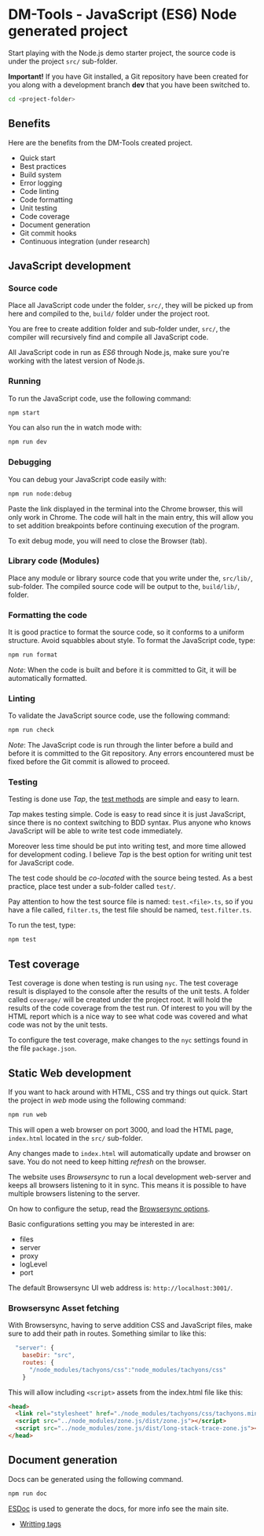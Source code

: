 # DM-Tools - JavaScript (ES6) Node generated project

Start playing with the Node.js demo starter project, the source code is under the project `src/` sub-folder.

**Important!** If you have Git installed, a Git repository have been created for you along with a development branch **dev** that you have been switched to.

```sh
cd <project-folder>
```

## Benefits

Here are the benefits from the DM-Tools created project.

* Quick start
* Best practices
* Build system
* Error logging
* Code linting
* Code formatting
* Unit testing
* Code coverage
* Document generation
* Git commit hooks
* Continuous integration (under research)

## JavaScript development

### Source code

Place all JavaScript code under the folder, `src/`, they will be picked up from here and compiled to the, `build/` folder under the project root.

You are free to create addition folder and sub-folder under, `src/`, the compiler will recursively find and compile all JavaScript code.

All JavaScript code in run as _ES6_ through Node.js, make sure you're working with the latest version of Node.js.

### Running

To run the JavaScript code, use the following command:

```sh
npm start
```

You can also run the in watch mode with:

```sh
npm run dev
```

### Debugging

You can debug your JavaScript code easily with:

```sh
npm run node:debug
```

Paste the link displayed in the terminal into the Chrome browser, this will only work in Chrome. The code will halt in the main entry, this will allow you to set addition breakpoints before continuing execution of the program.

To exit debug mode, you will need to close the Browser (tab).

### Library code (Modules)

Place any module or library source code that you write under the, `src/lib/`, sub-folder. The compiled source code will be output to the, `build/lib/`, folder.

### Formatting the code

It is good practice to format the source code, so it conforms to a uniform structure. Avoid squabbles about style. To format the JavaScript code, type:

```sh
npm run format
```

_Note_: When the code is built and before it is committed to Git, it will be automatically formatted.

### Linting

To validate the JavaScript source code, use the following command:

```sh
npm run check
```

_Note_: The JavaScript code is run through the linter before a build and before it is committed to the Git repository. Any errors encountered must be fixed before the Git commit is allowed to proceed.

### Testing

Testing is done use _Tap_, the [test methods](http://localhost:3001/) are simple and easy to learn.

_Tap_ makes testing simple. Code is easy to read since it is just JavaScript, since there is no context switching to BDD syntax. Plus anyone who knows JavaScript will be able to write test code immediately.

Moreover less time should be put into writing test, and more time allowed for development coding. I believe _Tap_ is the best option for writing unit test for JavaScript code.

The test code should be _co-located_ with the source being tested. As a best practice, place test under a sub-folder called `test/`.

Pay attention to how the test source file is named: `test.<file>.ts`, so if you have a file called, `filter.ts`, the test file should be named, `test.filter.ts`.

To run the test, type:

```sh
npm test
```

## Test coverage

Test coverage is done when testing is run using `nyc`. The test coverage result is displayed to the console after the results of the unit tests. A folder called `coverage/` will be created under the project root. It will hold the results of the code coverage from the test run. Of interest to you will by the HTML report which is a nice way to see what code was covered and what code was not by the unit tests.

To configure the test coverage, make changes to the `nyc` settings found in the file `package.json`.

## Static Web development

If you want to hack around with HTML, CSS and try things out quick. Start the project in _web_ mode using the following command:

```sh
npm run web
```

This will open a web browser on port 3000, and load the HTML page, `index.html` located in the `src/` sub-folder.

Any changes made to `index.html` will automatically update and browser on save. You do not need to keep hitting _refresh_ on the browser.

The website uses _Browsersync_ to run a local development web-server and keeps all browsers listening to it in sync. This means it is possible to have multiple browsers listening to the server.

On how to configure the setup, read the [Browsersync options](https://browsersync.io/docs/options).

Basic configurations setting you may be interested in are:

* files
* server
* proxy
* logLevel
* port

The default Browsersync UI web address is: `http://localhost:3001/`.

### Browsersync Asset fetching

With Browsersync, having to serve addition CSS and JavaScript files, make sure to add their path in routes. Something similar to like this:

```js
  "server": {
    baseDir: "src",
    routes: {
      "/node_modules/tachyons/css":"node_modules/tachyons/css"
    }
```

This will allow including `<script>` assets from the index.html file like this:

```html
<head>
  <link rel="stylesheet" href="./node_modules/tachyons/css/tachyons.min.css">
  <script src="../node_modules/zone.js/dist/zone.js"></script>
  <script src="../node_modules/zone.js/dist/long-stack-trace-zone.js"></script>
</head>
```

## Document generation

Docs can be generated using the following command.

```sh
npm run doc
```

[ESDoc](https://esdoc.org/) is used to generate the docs, for more info see the main site.

* [Writting tags](https://esdoc.org/manual/tags.html)
